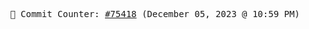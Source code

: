 <p align="center">
    <samp>
        📮 Commit Counter: <a href="https://github.com/Javascript-void0/Javascript-void0/commits/main">#75418</a> (December 05, 2023 @ 10:59 PM)
    </samp>
</p>